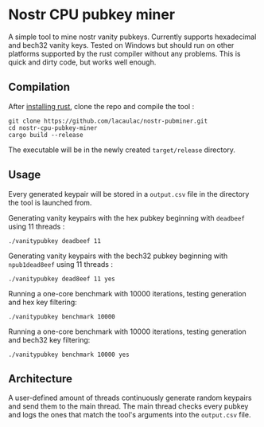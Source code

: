 # Nostr CPU pubkey miner

A simple tool to mine nostr vanity pubkeys. Currently supports hexadecimal and bech32 vanity keys.
Tested on Windows but should run on other platforms supported by the rust compiler without any problems.
This is quick and dirty code, but works well enough.

## Compilation

After [installing rust](https://rustup.rs/), clone the repo and compile the tool :
```
git clone https://github.com/lacaulac/nostr-pubminer.git
cd nostr-cpu-pubkey-miner
cargo build --release
```

The executable will be in the newly created `target/release` directory.

## Usage

Every generated keypair will be stored in a `output.csv` file in the directory the tool is launched from.

Generating vanity keypairs with the hex pubkey beginning with `deadbeef` using 11 threads :

```
./vanitypubkey deadbeef 11
```

Generating vanity keypairs with the bech32 pubkey beginning with `npub1dead8eef` using 11 threads :

```
./vanitypubkey dead8eef 11 yes
```

Running a one-core benchmark with 10000 iterations, testing generation and hex key filtering: 

```
./vanitypubkey benchmark 10000
```

Running a one-core benchmark with 10000 iterations, testing generation and bech32 key filtering: 

```
./vanitypubkey benchmark 10000 yes
```

## Architecture

A user-defined amount of threads continuously generate random keypairs and send them to the main thread. The main thread checks every pubkey and logs the ones that match the tool's arguments into the `output.csv` file.